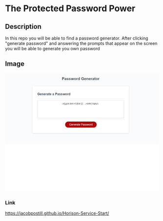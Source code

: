 # The Protected Password Power

## Description

In this repo you will be able to find a password generator. After clicking "generate password" and answering the prompts that appear on the screen you will be able to generate you own password

## Image

![This contains a sample image of the generator](./Assets/images/password.png)

### Link

https://jacobpostill.github.io/Horison-Service-Start/
